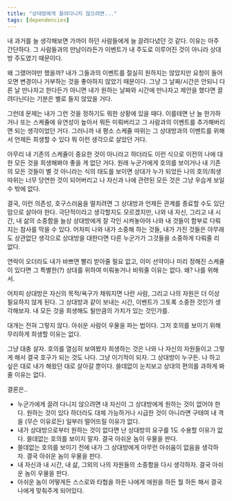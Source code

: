 ```yaml
---
title: "상대방에게 끌려다니지 않으려면..."
tags: [dependencies]
---
```


내 과거를 늘 생각해보면 가까이 하던 사람들에게 늘 끌려다녔던 것 같다. 이유는 아주 간단하다. 그 사람들과의 만남이라든가 이벤트가 내 주도로 이루어진 것이 아니라 상대방 주도였기 때문이다.

왜 그랬어야만 했을까? 내가 그들과의 이벤트를 절실히 원하지는 않았지만 요청이 들어오면 변경이나 거부하는 것을 좋아하지 않았기 때문이다. 그냥 그 날짜/시간은 안되니 다른 날 만나자고 한다든가 아니면 내가 원하는 날짜와 시간에 만나자고 제안을 했다면 끌려다닌다는 기분은 별로 들지 않았을 거다. 

그런데 문제는 내가 그런 것을 정하기도 뭐한 상황에 있을 때다. 이를테면 난 늘 한가하거나 또는 스케쥴에 유연성이 높아서 뭐든 미뤄버리고 그 사람과의 이벤트를 추가해버리면 되는 생각이었던 거다. 그러니까 내 평소 스케쥴 따위는 그 상대방과의 이벤트를 위해서 언제든 희생할 수 있다 뭐 이런 생각으로 살았던 거다.

아무리 내 기존의 스케쥴이 중요한 것이 아니라고 하더라도 이런 식으로 이전의 나에 대한 모든 것을 희생해봐야 좋을 게 없단 거다. 원래 누군가에게 호의를 보이거나 내 기존의 모든 것들이 별 것 아니라는 식의 태도를 보이면 상대가 누가 되었든 나의 호의/희생 따위는 너무 당연한 것이 되어버리고 나 자신과 나에 관련된 모든 것은 그냥 우습게 보일 수 밖에 없다. 

결국, 이런 의존성, 호구스러움을 떨치려면 그 상대방과 언제든 관계를 종료할 수도 있단 맘으로 살아야 한다. 극단적이라고 생각할지도 모르겠지만, 나와 내 자신, 그리고 내 시간, 내 삶의 소중함을 늘상 상대방에게 잘 각인 시켜놓아야 나와 내 것들이 함부로 다뤄지는 참사를 막을 수 있다. 어차피 나와 내가 소중해 하는 것들, 내가 가진 것들은 아무래도 상관없단 생각으로 상대방을 대한다면 다른 누군가가 그것들을 소중하게 다뤄줄 리 없다. 

연락이 오더라도 내가 바쁘면 빨리 받아줄 필요 없고, 이미 선약이나 미리 정해진 스케쥴이 있다면 그 특별한(?) 상대를 위하여 미뤄놓거나 비워줄 이유는 없다. 왜? 나를 위해서. 

어차피 상대방은 자신의 목적/욕구가 채워지면 나란 사람, 그리고 나의 자원은 더 이상 필요하지 않게 된다. 그 상대방과 같이 보내는 시간, 이벤트가 그토록 소중한 것인가 생각해보자. 내 모든 것을 희생해도 될만큼의 가치가 있는 것인가를. 

대개는 전혀 그렇지 않다. 아쉬운 사람이 우물을 파는 법이다. 그저 호의를 보이기 위해 무리하게 희생할 이유는 없다. 

그냥 대충 살자. 호의를 열심히 보여봤자 희생하는 것은 나와 나 자신의 자원들이고 그렇게 해서 결국 호구가 되는 것도 나다. 그냥 이기적이 되자. 그 상대방이 누구든. 나 하고 싶은 대로 내가 해왔던 대로 살아갈 뿐이다. 쓸데없이 눈치보고 상대의 편의를 과하게 봐줄 이유는 없다.

결론은.. 
- 누군가에게 끌려 다니지 않으려면 내 자신이 그 상대방에게 원하는 것이 없어야 한다. 원하는 것이 있다 하더라도 대체 가능하거나 시급한 것이 아니라면 구태여 내 격을 (무슨 이유로든) 일부러 떨어뜨릴 이유가 없다. 
- 내가 상대방으로부터 원하는 것이 없다면 난 상대방의 요구를 1도 수용할 이유가 없다. 쓸데없는 호의를 보이지 말자. 결국 아쉬운 놈이 우물을 판다. 
- 쓸데없는 호의를 보이기 전에 내가 그 상대방에게 아무런 아쉬움이 없음을 생각하자. 결국 아쉬운 놈이 우물을 판다. 
- 내 자신과 내 시간, 내 삶, 그외의 나의 자원들의 소중함을 다시 생각하자. 결국 아쉬운 놈이 우물을 판다. 
- 아쉬운 놈이 어떻게든 스스로와 타협을 하든 나에게 애원을 하든 뭘 하든 해서 결국 나에게 맞춰주게 되어있다. 
